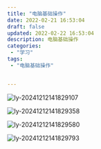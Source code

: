 ```yaml
---
title: "电脑基础操作"
date: 2022-02-21 16:53:04 
draft: false
updated: 2022-02-22 16:53:04 
description: 电脑基础操作
categories:
 - "学习"
tags:
 - "电脑基础操作"


---
```




![ly-20241212141829107](img/ly-20241212141829107.png)

![ly-20241212141829358](img/ly-20241212141829358.png)

![ly-20241212141829580](img/ly-20241212141829580.png)

![ly-20241212141829793](img/ly-20241212141829793.png)